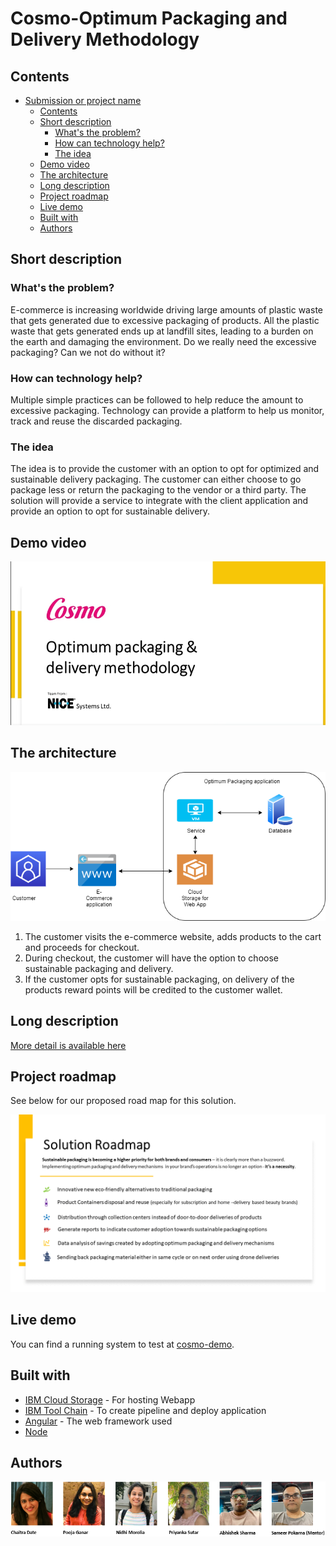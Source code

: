 # Cosmo-Optimum Packaging and Delivery Methodology

## Contents

- [Submission or project name](#Cosmo-Optimum-Packaging-and-Delivery-Methodology)
  - [Contents](#contents)
  - [Short description](#short-description)
    - [What's the problem?](#whats-the-problem)
    - [How can technology help?](#how-can-technology-help)
    - [The idea](#the-idea)
  - [Demo video](#demo-video)
  - [The architecture](#the-architecture)
  - [Long description](#long-description)
  - [Project roadmap](#project-roadmap)
  - [Live demo](#live-demo)
  - [Built with](#built-with)
  - [Authors](#authors)

## Short description

### What's the problem?

E-commerce is increasing worldwide driving large amounts of plastic waste that gets generated due to excessive packaging of products. All the plastic waste that gets generated ends up at landfill sites, leading to a burden on the earth and damaging the environment. Do we really need the excessive packaging? Can we not do without it? 

### How can technology help?
Multiple simple practices can be followed to help reduce the amount to excessive packaging. Technology can provide a platform to help us monitor, track and reuse the discarded packaging.


### The idea

The idea is to provide the customer with an option to opt for optimized and sustainable delivery packaging. The customer can either choose to go package less or return the packaging to the vendor or a third party. The solution will provide a service to integrate with the client application and provide an option to opt for sustainable delivery.

## Demo video

[![Watch the video](./video-img.png)](https://vimeo.com/564741421)

## The architecture

![Video transcription/translation app](./architecture.png)

1. The customer visits the e-commerce website, adds products to the cart and proceeds for checkout.
2. During checkout, the customer will have the option to choose sustainable packaging and delivery.
3. If the customer opts for sustainable packaging, on delivery of the products reward points will be credited to the customer wallet.

## Long description

[More detail is available here](./DESCRIPTION.md)

## Project roadmap

See below for our proposed road map for this solution.

![Roadmap](./Solution_Roadmap.png)

## Live demo

You can find a running system to test at [cosmo-demo](https://enablepackagefree.s3.jp-tok.cloud-object-storage.appdomain.cloud/index.html).

## Built with

- [IBM Cloud Storage](https://www.ibm.com/in-en/cloud/storage) - For hosting Webapp
- [IBM Tool Chain](https://www.ibm.com/cloud/architecture/toolchains/) - To create pipeline and deploy application
- [Angular](https://angular.io/) - The web framework used
- [Node](https://nodejs.org/en/)


## Authors

![Author](./team.png)
